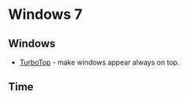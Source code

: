 # Windows 7

## Windows

* [TurboTop](http://www.savardsoftware.com/downloads/ttsetup.exe) - make windows appear always on top.

## Time

